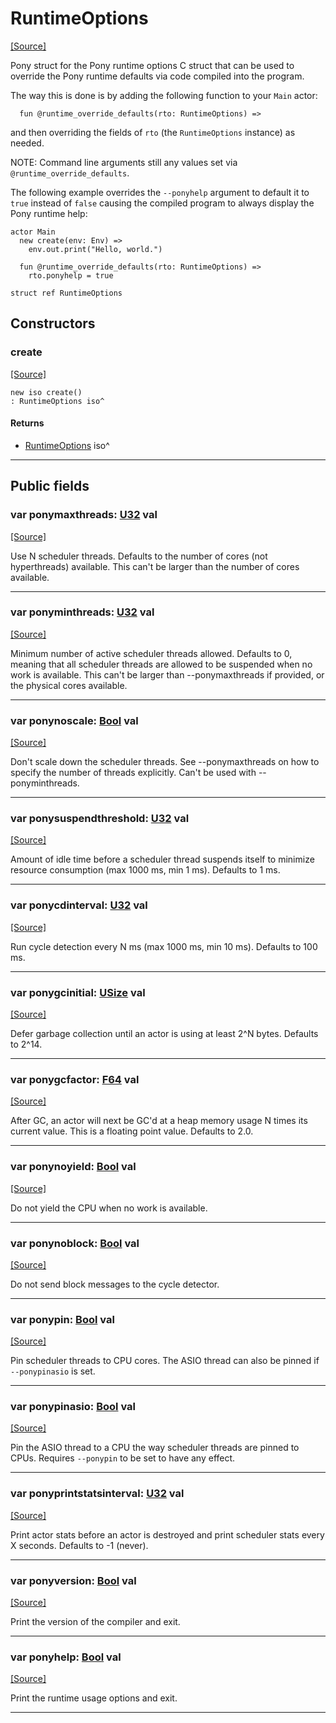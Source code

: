 # RuntimeOptions
<span class="source-link">[[Source]](src/builtin/runtime_options.md#L-0-1)</span>

Pony struct for the Pony runtime options C struct that can be used to
override the Pony runtime defaults via code compiled into the program.

The way this is done is by adding the following function to your `Main` actor:

```
  fun @runtime_override_defaults(rto: RuntimeOptions) =>
```

and then overriding the fields of `rto` (the `RuntimeOptions` instance) as
needed.

NOTE: Command line arguments still any values set via
      `@runtime_override_defaults`.


The following example overrides the `--ponyhelp` argument to default it to
`true` instead of `false` causing the compiled program to always display
the Pony runtime help:

```
actor Main
  new create(env: Env) =>
    env.out.print("Hello, world.")

  fun @runtime_override_defaults(rto: RuntimeOptions) =>
    rto.ponyhelp = true
```


```pony
struct ref RuntimeOptions
```

## Constructors

### create
<span class="source-link">[[Source]](src/builtin/runtime_options.md#L-0-1)</span>


```pony
new iso create()
: RuntimeOptions iso^
```

#### Returns

* [RuntimeOptions](builtin-RuntimeOptions.md) iso^

---

## Public fields

### var ponymaxthreads: [U32](builtin-U32.md) val
<span class="source-link">[[Source]](src/builtin/runtime_options.md#L-0-37)</span>

Use N scheduler threads. Defaults to the number of cores (not hyperthreads)
available.
This can't be larger than the number of cores available.




---

### var ponyminthreads: [U32](builtin-U32.md) val
<span class="source-link">[[Source]](src/builtin/runtime_options.md#L-0-44)</span>

Minimum number of active scheduler threads allowed.
Defaults to 0, meaning that all scheduler threads are allowed to be
suspended when no work is available.
This can't be larger than --ponymaxthreads if provided, or the physical
cores available.




---

### var ponynoscale: [Bool](builtin-Bool.md) val
<span class="source-link">[[Source]](src/builtin/runtime_options.md#L-0-53)</span>

Don't scale down the scheduler threads.
See --ponymaxthreads on how to specify the number of threads explicitly.
Can't be used with --ponyminthreads.




---

### var ponysuspendthreshold: [U32](builtin-U32.md) val
<span class="source-link">[[Source]](src/builtin/runtime_options.md#L-0-60)</span>

Amount of idle time before a scheduler thread suspends itself to minimize
resource consumption (max 1000 ms, min 1 ms).
Defaults to 1 ms.




---

### var ponycdinterval: [U32](builtin-U32.md) val
<span class="source-link">[[Source]](src/builtin/runtime_options.md#L-0-67)</span>

Run cycle detection every N ms (max 1000 ms, min 10 ms).
Defaults to 100 ms.




---

### var ponygcinitial: [USize](builtin-USize.md) val
<span class="source-link">[[Source]](src/builtin/runtime_options.md#L-0-73)</span>

Defer garbage collection until an actor is using at least 2^N bytes.
Defaults to 2^14.




---

### var ponygcfactor: [F64](builtin-F64.md) val
<span class="source-link">[[Source]](src/builtin/runtime_options.md#L-0-79)</span>

After GC, an actor will next be GC'd at a heap memory usage N times its
current value. This is a floating point value. Defaults to 2.0.




---

### var ponynoyield: [Bool](builtin-Bool.md) val
<span class="source-link">[[Source]](src/builtin/runtime_options.md#L-0-85)</span>

Do not yield the CPU when no work is available.




---

### var ponynoblock: [Bool](builtin-Bool.md) val
<span class="source-link">[[Source]](src/builtin/runtime_options.md#L-0-90)</span>

Do not send block messages to the cycle detector.




---

### var ponypin: [Bool](builtin-Bool.md) val
<span class="source-link">[[Source]](src/builtin/runtime_options.md#L-0-95)</span>

Pin scheduler threads to CPU cores. The ASIO thread can also be pinned if
`--ponypinasio` is set.




---

### var ponypinasio: [Bool](builtin-Bool.md) val
<span class="source-link">[[Source]](src/builtin/runtime_options.md#L-0-101)</span>

Pin the ASIO thread to a CPU the way scheduler threads are pinned to CPUs.
Requires `--ponypin` to be set to have any effect.




---

### var ponyprintstatsinterval: [U32](builtin-U32.md) val
<span class="source-link">[[Source]](src/builtin/runtime_options.md#L-0-107)</span>

Print actor stats before an actor is destroyed and print scheduler stats
every X seconds. Defaults to -1 (never).




---

### var ponyversion: [Bool](builtin-Bool.md) val
<span class="source-link">[[Source]](src/builtin/runtime_options.md#L-0-113)</span>

Print the version of the compiler and exit.




---

### var ponyhelp: [Bool](builtin-Bool.md) val
<span class="source-link">[[Source]](src/builtin/runtime_options.md#L-0-118)</span>

Print the runtime usage options and exit.




---

